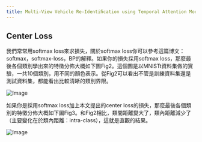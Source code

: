 ```yaml
---
title: Multi-View Vehicle Re-Identiﬁcation using Temporal Attention Model and Metadata Re-ranking
---
```


## Center Loss

我們常常用softmax loss來求損失，關於softmax loss你可以參考這篇博文：softmax，softmax-loss，BP的解釋。如果你的損失採用softmax loss，那麼最後各個類別學出來的特徵分佈大概如下圖Fig2。這個圖是以MNISTt資料集做的實驗，一共10個類別，用不同的顏色表示。從Fig2可以看出不管是訓練資料集還是測試資料集，都能看出比較清晰的類別界限。

![Image](https://i.imgur.com/GsULP9m.png)

如果你是採用softmax loss加上本文提出的center loss的損失，那麼最後各個類別的特徵分佈大概如下圖Fig3。和Fig2相比，類間距離變大了，類內距離減少了（主要變化在於類內距離：intra-class），這就是直觀的結果。

![Image](https://i.imgur.com/vPGF5Ow.png)

